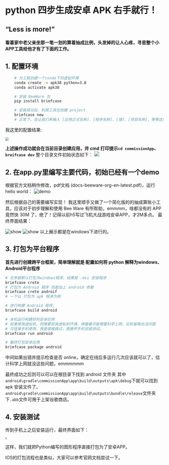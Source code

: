 # python 四步生成安卓 APK 右手就行！
## “Less is more!”
#### 看着家中老父亲坐那一笔一划的算着抽成比例，头发掉的让人心疼，寻思整个小APP工具给他才有了下面的工作。
## 1. 配置环境
```sh
    # 为工程创建一个conda下的虚拟环境
    conda create -n apk38 python=3.8
    conda activate apk38

    # 安装 BeeWare 包
    pip install briefcase

    # 安装成功后，利用工具包创建 project
    briefcase new
    # 正常下，会让我们来输入 [应用正式名称]、[程序名称]、[域]、[项目名称]，等等这里就简单的设置一下,可默认
```
我这里的配置结果:
<!-- ![截图](./src/commissionApp/resources/setting.png) -->
<img src="./src/commissionApp/resources/setting.png"  style="zoom: 70%;" />


**上述操作成功就会在当前目录创建应用，并 cmd 打印提示`cd commissionApp`、`breifcase dev`**
整个目录文件初始状态如下：
![](./src/commissionApp/resources/%E6%96%87%E4%BB%B6%E7%9B%AE%E5%BD%95.png)

## 2. 在app.py里编写主要代码，初始已经有一个demo
根据官方文档稍作修改，pdf文档 (docs-beeware-org-en-latest.pdf)，运行 hello world：
![demo](./src/commissionApp/resources/sayhello.png)

然后根据自己的需要编写实现！
我这里顺手又做了一个简化版的的抽成算账小工具，应该对于初步理解和使用 Bee Ware 有所帮助，emmmm，啥都没有的 APP 竟然快 30M 了，绝了！记得以前h5写过飞机大战游戏安卓APP，才2M多点。
最终界面结果：

![show](./src/commissionApp/resources/show01.png)
![show](./src/commissionApp/resources/show02.png)
以上展示都是在windows下进行的。
## 3. 打包为平台程序
**首先进行创建跨平台框架，简单理解就是 配置如何将 python 解释为windows、Android平台程序**
```sh
# 无参就默认打包为windows程序，结果是 .msi 安装程序
briefcase crete
# 打包为 Android 程序 则是加上 android 参数
briefcase crete androif
# 一下以 打包为 apk 程序为例

# 进行构建 Android 程序,
briefcase build android

# 本机运行构建好的安卓应用
# 如果使用虚拟机，则需要安装虚拟机环境，琢磨着可能需要科学上网，实际省略也没问题
# 可连接手机使用，我是直接跳过，直接传手机安装测试。
briefcase run android

# 最终打包安卓应用
briefcase package android
```
中间如果出错并提示检查是否 online，确定在线后多运行几次应该就可以了，估计科学上网就没这些问题，emmmmmm

最终成功之后则可以可以在根目录下找到 android 文件夹
其中`android\gradle\commissionApp\app\build\outputs\apk\debug`下就可以找到 apk 安装文件了。
`android\gradle\commissionApp\app\build\outputs\bundle\release`文件夹下`.abb`文件可用于上架谷歌商店。

## 4. 安装测试
传到手机上之后安装运行，最终界面如下：
<!-- ![](./src/commissionApp/resources/show.jpg) -->
<img src="./src/commissionApp/resources/show.jpg"  style="zoom: 40%;" />

这样，我们就把Python编写的图形程序直接打包为了安卓APP。

IOS的打包流程也是类似，大家可以参考官网文档尝试一下。